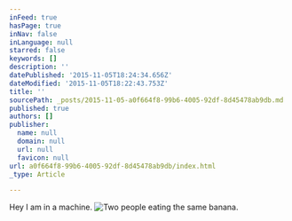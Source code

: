 ```yaml
---
inFeed: true
hasPage: true
inNav: false
inLanguage: null
starred: false
keywords: []
description: ''
datePublished: '2015-11-05T18:24:34.656Z'
dateModified: '2015-11-05T18:22:43.753Z'
title: ''
sourcePath: _posts/2015-11-05-a0f664f8-99b6-4005-92df-8d45478ab9db.md
published: true
authors: []
publisher:
  name: null
  domain: null
  url: null
  favicon: null
url: a0f664f8-99b6-4005-92df-8d45478ab9db/index.html
_type: Article

---
```

Hey I am in a machine. ![Two people eating the same banana.](https://the-grid-user-content.s3-us-west-2.amazonaws.com/b594e558-211d-43f0-9ee4-05b6805d2686.png)
